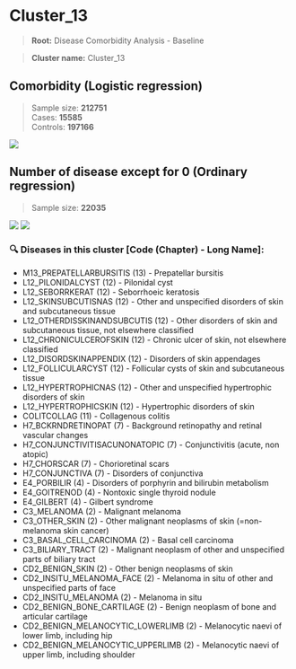 # Cluster_13

> **Root:** Disease Comorbidity Analysis - Baseline

> **Cluster name:** Cluster_13  

## Comorbidity (Logistic regression)
> Sample size: **212751**  
> Cases: **15585**  
> Controls: **197166**
<img src="/Cluster/Figures/Incidence/LG/Cluster_13.png" />
<CsvTable src="/Cluster/Data/Incidence/LG/LG_Cluster_13.csv" label="🔍 View full results" />

## Number of disease except for 0 (Ordinary regression)
> Sample size: **22035**
<img src="/Cluster/Figures/Incidence/Histogram/Cluster_13_in.png" />
<CsvTable src="/Cluster/Data/Incidence/Histogram/Cluster_13_in.csv" label="🔍 View full results" />

<img src="/Cluster/Figures/Incidence/ORD/Cluster_13.png" />
<CsvTable src="/Cluster/Data/Incidence/ORD/ORD_Cluster_13.csv" label="🔍 View full results" />

### 🔍 Diseases in this cluster [Code (Chapter) - Long Name]:
- M13_PREPATELLARBURSITIS (13) - Prepatellar bursitis
- L12_PILONIDALCYST (12) - Pilonidal cyst
- L12_SEBORRKERAT (12) - Seborrhoeic keratosis
- L12_SKINSUBCUTISNAS (12) - Other and unspecified disorders of skin and subcutaneous tissue
- L12_OTHERDISSKINANDSUBCUTIS (12) - Other disorders of skin and subcutaneous tissue, not elsewhere classified
- L12_CHRONICULCEROFSKIN (12) - Chronic ulcer of skin, not elsewhere classified
- L12_DISORDSKINAPPENDIX (12) - Disorders of skin appendages
- L12_FOLLICULARCYST (12) - Follicular cysts of skin and subcutaneous tissue
- L12_HYPERTROPHICNAS (12) - Other and unspecified hypertrophic disorders of skin
- L12_HYPERTROPHICSKIN (12) - Hypertrophic disorders of skin
- COLITCOLLAG (11) - Collagenous colitis
- H7_BCKRNDRETINOPAT (7) - Background retinopathy and retinal vascular changes
- H7_CONJUNCTIVITISACUNONATOPIC (7) - Conjunctivitis (acute, non atopic)
- H7_CHORSCAR (7) - Chorioretinal scars
- H7_CONJUNCTIVA (7) - Disorders of conjunctiva
- E4_PORBILIR (4) - Disorders of porphyrin and bilirubin metabolism
- E4_GOITRENOD (4) - Nontoxic single thyroid nodule
- E4_GILBERT (4) - Gilbert syndrome
- C3_MELANOMA (2) - Malignant melanoma
- C3_OTHER_SKIN (2) - Other malignant neoplasms of skin (=non-melanoma skin cancer)
- C3_BASAL_CELL_CARCINOMA (2) - Basal cell carcinoma
- C3_BILIARY_TRACT (2) - Malignant neoplasm of other and unspecified parts of biliary tract
- CD2_BENIGN_SKIN (2) - Other benign neoplasms of skin
- CD2_INSITU_MELANOMA_FACE (2) - Melanoma in situ of other and unspecified parts of face
- CD2_INSITU_MELANOMA (2) - Melanoma in situ
- CD2_BENIGN_BONE_CARTILAGE (2) - Benign neoplasm of bone and articular cartilage
- CD2_BENIGN_MELANOCYTIC_LOWERLIMB (2) - Melanocytic naevi of lower limb, including hip
- CD2_BENIGN_MELANOCYTIC_UPPERLIMB (2) - Melanocytic naevi of upper limb, including shoulder
